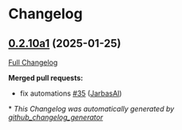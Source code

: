 # Changelog

## [0.2.10a1](https://github.com/OpenVoiceOS/ovos-skill-cmd/tree/0.2.10a1) (2025-01-25)

[Full Changelog](https://github.com/OpenVoiceOS/ovos-skill-cmd/compare/0.2.9...0.2.10a1)

**Merged pull requests:**

- fix automations [\#35](https://github.com/OpenVoiceOS/ovos-skill-cmd/pull/35) ([JarbasAl](https://github.com/JarbasAl))



\* *This Changelog was automatically generated by [github_changelog_generator](https://github.com/github-changelog-generator/github-changelog-generator)*
